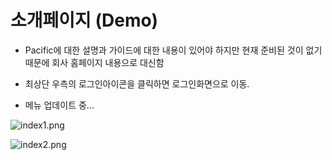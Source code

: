 # 소개페이지 (Demo)
- Pacific에 대한 설명과 가이드에 대한 내용이 있어야 하지만 현재 준비된 것이 없기 때문에 회사 홈페이지 내용으로 대신함
- 최상단 우측의 로그인아이콘을 클릭하면 로그인화면으로 이동.

- 메뉴 업데이트 중...

![index1.png](https://s3-ap-northeast-1.amazonaws.com/torchpad-production/wikis/1595/PM4TWCmHRvKdlwvRmF7V_index1.png)

![index2.png](https://s3-ap-northeast-1.amazonaws.com/torchpad-production/wikis/1595/g1PG7gHNTLCXpVh1H8yT_index2.png)
